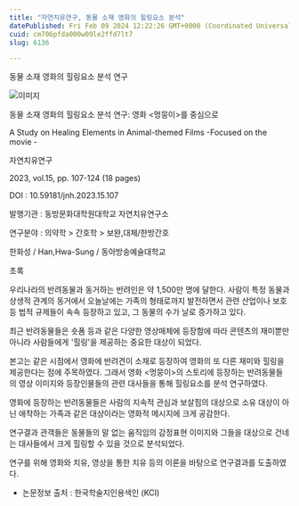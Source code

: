 ```yaml
---
title: "자연치유연구, 동물 소재 영화의 힐링요소 분석"
datePublished: Fri Feb 09 2024 12:22:26 GMT+0000 (Coordinated Universal Time)
cuid: cm706pfda000w09le2ffd7lt7
slug: 6136

---
```



동물 소재 영화의 힐링요소 분석 연구

![이미지](https://cdn.hashnode.com/res/hashnode/image/upload/v1739260349249/c30c9e7d-4175-4b3d-96d3-a3bd56bc2c0e.jpeg)

동물 소재 영화의 힐링요소 분석 연구: 영화 <멍뭉이>를 중심으로

A Study on Healing Elements in Animal-themed Films -Focused on the movie -

자연치유연구

2023, vol.15, pp. 107-124 (18 pages)

DOI : 10.59181/jnh.2023.15.107

발행기관 : 동방문화대학원대학교 자연치유연구소

연구분야 : 의약학 > 간호학 > 보완,대체/한방간호

한화성 / Han,Hwa-Sung / 동아방송예술대학교

초록

우리나라의 반려동물과 동거하는 반려인은 약 1,500만 명에 달한다. 사람이 특정 동물과 상생적 관계의 동거에서 오늘날에는 가족의 형태로까지 발전하면서 관련 산업이나 보호 등 법적 규제들이 속속 등장하고 있고, 그 동물의 수가 날로 증가하고 있다.

최근 반려동물들은 숏폼 등과 같은 다양한 영상매체에 등장함에 따라 콘텐츠의 재미뿐만 아니라 사람들에게 '힐링'을 제공하는 중요한 대상이 되었다.

본고는 같은 시점에서 영화에 반려견이 소재로 등장하여 영화의 또 다른 재미와 힐링을 제공한다는 점에 주목하였다. 그래서 영화 <멍뭉이>의 스토리에 등장하는 반려동물들의 영상 이미지와 등장인물들의 관련 대사들을 통해 힐링요소를 분석 연구하였다.

영화에 등장하는 반려동물들은 사람의 지속적 관심과 보살핌의 대상으로 소유 대상이 아닌 애착하는 가족과 같은 대상이라는 영화적 메시지에 크게 공감한다.

연구결과 관객들은 동물들의 말 없는 움직임의 감정표현 이미지와 그들을 대상으로 건네는 대사들에서 크게 힐링할 수 있을 것으로 분석되었다.

연구를 위해 영화와 치유, 영상을 통한 치유 등의 이론을 바탕으로 연구결과를 도출하였다.

* 논문정보 출처 : 한국학술지인용색인 (KCI)